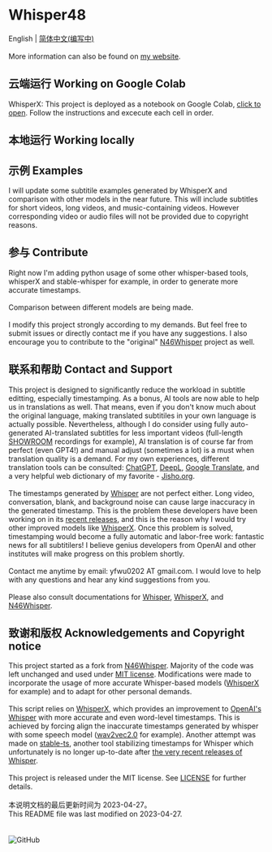 # Whisper48

English | [简体中文(编写中)](https://github.com/ifeimi/Whisper48/blob/main/README_CN.md)  
\
More information can also be found on [my website](https://ifeimi.github.io/whisper48/).  

## 云端运行 Working on Google Colab

WhisperX: This project is deployed as a notebook on Google Colab, [click to open](https://colab.research.google.com/github/ifeimi/Whisper48/blob/main/WhisperX48.ipynb). Follow the instructions and excecute each cell in order.  

## 本地运行 Working locally


## 示例 Examples

I will update some subtitile examples generated by WhisperX and comparison with other models in the near future. This will include subtitles for short videos, long videos, and music-containing videos. However corresponding video or audio files will not be provided due to copyright reasons.  

## 参与 Contribute

Right now I'm adding python usage of some other whisper-based tools, whisperX and stable-whisper for example, in order to generate more accurate timestamps.  
\
Comparison between different models are being made.  
\
I modify this project strongly according to my demands. But feel free to submit issues or directly contact me if you have any suggestions. I also encourage you to contribute to the "original" [N46Whisper](https://github.com/Ayanaminn/N46Whisper) project as well.  

## 联系和帮助 Contact and Support

This project is designed to significantly reduce the workload in subtitle editting, especially timestamping. As a bonus, AI tools are now able to help us in translations as well. That means, even if you don't know much about the original language, making translated subtitiles in your own language is actually possible. Nevertheless, although I do consider using fully auto-generated AI-translated subtitles for less important videos (full-length [SHOWROOM](https://www.showroom-live.com/) recordings for example), AI translation is of course far from perfect (even GPT4!) and manual adjust (sometimes a lot) is a must when translation quality is a demand. For my own experiences, different translation tools can be consulted: [ChatGPT](https://openai.com/blog/chatgpt), [DeepL](https://www.deepl.com/translator), [Google Translate](https://translate.google.com/), and a very helpful web dictionary of my favorite - [Jisho.org](https://jisho.org/).  
\
The timestamps generated by [Whisper](https://github.com/openai/whisper) are not perfect either. Long video, conversation, blank, and background noise can cause large inaccuracy in the generated timestamp. This is the problem these developers have been working on in its [recent releases](https://github.com/openai/whisper/blob/main/CHANGELOG.md), and this is the reason why I would try other improved models like [WhisperX](https://github.com/m-bain/whisperX). Once this problem is solved, timestamping would become a fully automatic and labor-free work: fantastic news for all subtitilers! I believe genius developers from OpenAI and other institutes will make progress on this problem shortly.  
\
Contact me anytime by email: yfwu0202 AT gmail.com. I would love to help with any questions and hear any kind suggestions from you.  
\
Please also consult documentations for [Whisper](https://github.com/openai/whisper/blob/main/README.md), [WhisperX](https://github.com/m-bain/whisperX/blob/main/README.md), and [N46Whisper](https://github.com/Ayanaminn/N46Whisper/blob/main/README.md).  

## 致谢和版权 Acknowledgements and Copyright notice  

This project started as a fork from [N46Whisper](https://github.com/Ayanaminn/N46Whisper). Majority of the code was left unchanged and used under [MIT license](https://github.com/ifeimi/WhisperX48/blob/main/LICENSE). Modifications were made to incorporate the usage of more accurate Whisper-based models ([WhisperX](https://github.com/m-bain/whisperX) for example) and to adapt for other personal demands.  
\
This script relies on [WhisperX](https://github.com/m-bain/whisperX), which provides an improvement to [OpenAI's Whisper](https://github.com/openai/whisper) with more accurate and even word-level timestamps. This is achieved by forcing align the inaccurate timestamps generated by whisper with some speech model ([wav2vec2.0](https://huggingface.co/facebook/wav2vec2-large-960h-lv60-self) for example). Another attempt was made on [stable-ts](https://github.com/jianfch/stable-ts), another tool stabilizing timestamps for Whisper which unfortunately is no longer up-to-date after [the very recent releases of Whisper](https://github.com/openai/whisper/blob/main/CHANGELOG.md).  
\
This project is released under the MIT license. See [LICENSE](https://github.com/ifeimi/Whisper48/blob/main/LICENSE.md) for further details. \
\
本说明文档的最后更新时间为 2023-04-27。\
This README file was last modified on 2023-04-27. \
\
\
![GitHub](https://img.shields.io/github/license/ifeimi/Whisper48)
